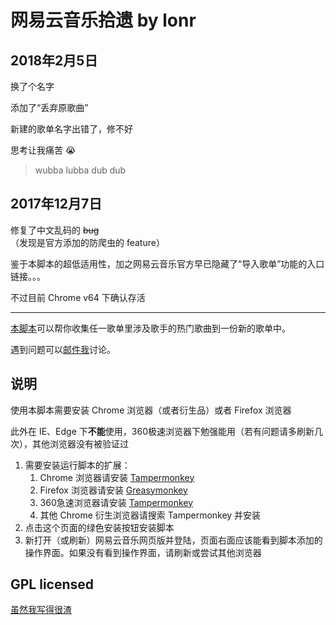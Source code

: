 # 网易云音乐拾遗 by lonr

## 2018年2月5日

换了个名字

添加了“丢弃原歌曲”

新建的歌单名字出错了，修不好

思考让我痛苦 😭

> wubba lubba dub dub

## 2017年12月7日

修复了中文乱码的 ~~bug~~  
（发现是官方添加的防爬虫的 feature）

鉴于本脚本的超低适用性，加之网易云音乐官方早已隐藏了“导入歌单”功能的入口链接。。。

不过目前 Chrome v64 下确认存活

---

[本脚本](https://greasyfork.org/zh-CN/scripts/30234-%E4%BA%91%E9%9F%B3%E4%B9%90%E6%8D%A1%E6%BC%8F)可以帮你收集任一歌单里涉及歌手的热门歌曲到一份新的歌单中。

遇到问题可以[邮件我](mailto:lonr@live.cn?subject=云音乐捡漏出问题啦)讨论。

## 说明

使用本脚本需要安装 Chrome 浏览器（或者衍生品）或者 Firefox 浏览器

此外在 IE、Edge 下**不能**使用，360极速浏览器下勉强能用（若有问题请多刷新几次），其他浏览器没有被验证过

1. 需要安装运行脚本的扩展：
    1. Chrome 浏览器请安装 [Tampermonkey](https://chrome.google.com/webstore/detail/tampermonkey/dhdgffkkebhmkfjojejmpbldmpobfkfo)
    2. Firefox 浏览器请安装 [Greasymonkey](https://addons.mozilla.org/en-US/firefox/addon/greasemonkey/?src=search)
    3. 360急速浏览器请安装 [Tampermonkey](https://ext.chrome.360.cn/webstore/detail/dhdgffkkebhmkfjojejmpbldmpobfkfo)
    4. 其他 Chrome 衍生浏览器请搜索 Tampermonkey 并安装
2. 点击这个页面的绿色安装按钮安装脚本
3. 新打开（或刷新）网易云音乐网页版并登陆，页面右面应该能看到脚本添加的操作界面。如果没有看到操作界面，请刷新或尝试其他浏览器
 
## GPL licensed

[虽然我写得很渣](https://github.com/lonr/jianlou)
